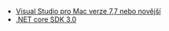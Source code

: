 * [Visual Studio pro Mac verze 7,7 nebo novější](https://visualstudio.microsoft.com/vs/mac/)
* [.NET core SDK 3.0](https://dotnet.microsoft.com/download/dotnet-core/3.0)